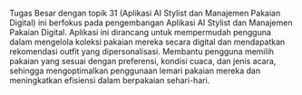 Tugas Besar dengan topik 31 (Aplikasi AI Stylist dan Manajemen Pakaian Digital) ini berfokus pada pengembangan Aplikasi AI Stylist dan Manajemen Pakaian Digital. 
Aplikasi ini dirancang untuk mempermudah pengguna dalam mengelola koleksi pakaian mereka secara digital dan mendapatkan rekomendasi outfit yang dipersonalisasi. 
Membantu pengguna memilih pakaian yang sesuai dengan preferensi, kondisi cuaca, dan jenis acara, sehingga mengoptimalkan penggunaan lemari pakaian mereka dan meningkatkan efisiensi dalam berpakaian sehari-hari.
